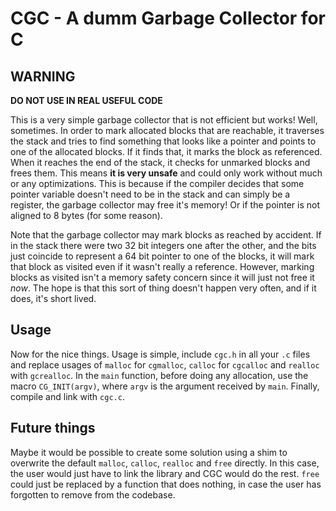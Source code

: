 # CGC - A dumm Garbage Collector for C

## WARNING

**DO NOT USE IN REAL USEFUL CODE**

This is a very simple garbage collector that is not efficient but works! Well,
sometimes. In order to mark allocated blocks that are reachable, it traverses
the stack and tries to find something that looks like a pointer and points to
one of the allocated blocks. If it finds that, it marks the block as referenced.
When it reaches the end of the stack, it checks for unmarked blocks and frees
them. This means **it is very unsafe** and could only work without much or any
optimizations. This is because if the compiler decides that some pointer
variable doesn't need to be in the stack and can simply be a register, the
garbage collector may free it's memory! Or if the pointer is not aligned to 8
bytes (for some reason).

Note that the garbage collector may mark blocks as reached by accident. If in
the stack there were two 32 bit integers one after the other, and the bits just
coincide to represent a 64 bit pointer to one of the blocks, it will mark that
block as visited even if it wasn't really a reference. However, marking blocks
as visited isn't a memory safety concern since it will just not free it _now_.
The hope is that this sort of thing doesn't happen very often, and if it does,
it's short lived.

## Usage

Now for the nice things. Usage is simple, include `cgc.h` in all your `.c` files
and replace usages of `malloc` for `cgmalloc`, `calloc` for `cgcalloc` and
`realloc` with `gcrealloc`. In the `main` function, before doing any allocation,
use the macro `CG_INIT(argv)`, where `argv` is the argument received by `main`.
Finally, compile and link with `cgc.c`.

## Future things

Maybe it would be possible to create some solution using a shim to overwrite the
default `malloc`, `calloc`, `realloc` and `free` directly. In this case, the
user would just have to link the library and CGC would do the rest. `free` could
just be replaced by a function that does nothing, in case the user has forgotten
to remove from the codebase.
